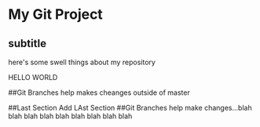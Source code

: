 # My Git Project

## subtitle
here's some swell things about my repository


HELLO WORLD

##Git Branches
help makes cheanges outside of master

##Last Section
Add LAst Section
##Git Branches
help make changes...blah blah blah blah blah blah blah blah blah

